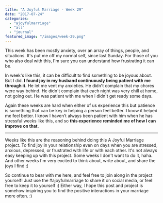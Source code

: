 ```yaml
---
title: "A Joyful Marriage - Week 29"
date: "2017-07-24"
categories: 
  - "ajoyfulmarriage"
  - "all"
  - "journal"
featured_image: "/images/week-29.png"
---
```


This week has been mostly anxiety, over an array of things, people, and situations. It's put me off my normal self, since last Sunday. For those of you who also deal with this, I'm sure you can understand how frustrating it can be.

In week's like this, it can be difficult to find something to be joyous about. But I did. **I found joy in my husband continuously being patient with me through it.** He let me vent my anxieties. He didn't complain that my chores were way behind. He didn't complain that each night was very chill at home, not going out. He was patient with me when I didn't get ready some days.

Again these weeks are hard when either of us experience this but patience is something that can be key in helping a person feel better. I know it helped me feel better. I know I haven't always been patient with him when he has stressful weeks like this, and so **this experience reminded me of how I can improve on that.**

* * *

Weeks like this are the reasoning behind doing this A Joyful Marriage project. To find joy in your relationship even on days when you are stressed, anxious, depressed, or frustrated with life or with each other. It's not always easy keeping up with this project. Some weeks I don't want to do it, haha. And other weeks I'm very excited to think about, write about, and share the joys I find :)

So continue to bear with me here, and feel free to join along in the project yourself! Just use the #ajoyfulmarriage to share it on social media, or feel free to keep it to yourself :) Either way, I hope this post and project is somehow inspiring you to find the positive interactions in your marriage more often. :)
